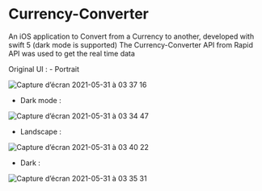 # Currency-Converter
An iOS application to Convert from a Currency to another, developed with swift 5 (dark mode is supported)
The Currency-Converter API from Rapid API was used to get the real time data 


Original UI : - Portrait 


![Capture d’écran 2021-05-31 à 03 37 16](https://user-images.githubusercontent.com/51541884/120132510-5fccb700-c1c2-11eb-9c46-e6aedd51a879.png)

- Dark mode : 


![Capture d’écran 2021-05-31 à 03 34 47](https://user-images.githubusercontent.com/51541884/120132521-64916b00-c1c2-11eb-9974-93938760d040.png)

- Landscape  : 


![Capture d’écran 2021-05-31 à 03 40 22](https://user-images.githubusercontent.com/51541884/120132644-a28e8f00-c1c2-11eb-83e2-ca9495ccf4df.png)

- Dark : 


![Capture d’écran 2021-05-31 à 03 35 31](https://user-images.githubusercontent.com/51541884/120134773-c227b680-c1c6-11eb-98bd-1629c41313ca.png)




